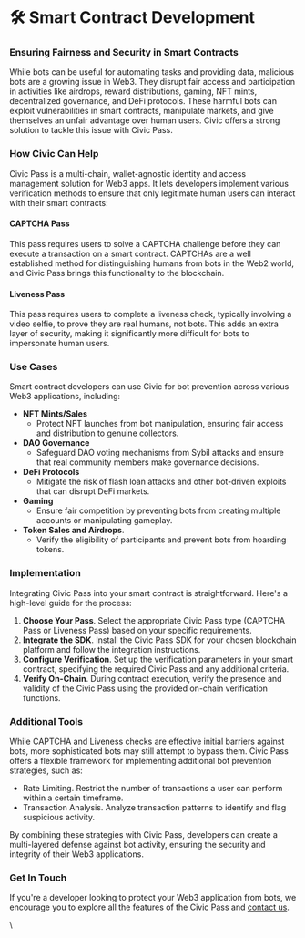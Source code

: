 # 🛠️ Smart Contract Development

### Ensuring Fairness and Security in Smart Contracts

While bots can be useful for automating tasks and providing data, malicious bots are a growing issue in Web3. They disrupt fair access and participation in activities like airdrops, reward distributions, gaming, NFT mints, decentralized governance, and DeFi protocols. These harmful bots can exploit vulnerabilities in smart contracts, manipulate markets, and give themselves an unfair advantage over human users. Civic offers a strong solution to tackle this issue with Civic Pass.

### How Civic Can Help

Civic Pass is a multi-chain, wallet-agnostic identity and access management solution for Web3 apps. It lets developers implement various verification methods to ensure that only legitimate human users can interact with their smart contracts:

#### CAPTCHA Pass

This pass requires users to solve a CAPTCHA challenge before they can execute a transaction on a smart contract. CAPTCHAs are a well established method for distinguishing humans from bots in the Web2 world, and Civic Pass brings this functionality to the blockchain.

#### Liveness Pass

This pass requires users to complete a liveness check, typically involving a video selfie, to prove they are real humans, not bots. This adds an extra layer of security, making it significantly more difficult for bots to impersonate human users.

### Use Cases

Smart contract developers can use Civic for bot prevention across various Web3 applications, including:

* **NFT Mints/Sales**&#x20;
  * Protect NFT launches from bot manipulation, ensuring fair access and distribution to genuine collectors.
* **DAO Governance**
  * Safeguard DAO voting mechanisms from Sybil attacks and ensure that real community members make governance decisions.
* **DeFi Protocols**
  * Mitigate the risk of flash loan attacks and other bot-driven exploits that can disrupt DeFi markets.
* **Gaming**
  * Ensure fair competition by preventing bots from creating multiple accounts or manipulating gameplay.
* **Token Sales and Airdrops**.&#x20;
  * Verify the eligibility of participants and prevent bots from hoarding tokens.

### Implementation

Integrating Civic Pass into your smart contract is straightforward. Here's a high-level guide for the process:

1. **Choose Your Pass**. Select the appropriate Civic Pass type (CAPTCHA Pass or Liveness Pass) based on your specific requirements.
2. **Integrate the SDK**. Install the Civic Pass SDK for your chosen blockchain platform and follow the integration instructions.
3. **Configure Verification**. Set up the verification parameters in your smart contract, specifying the required Civic Pass and any additional criteria.
4. **Verify On-Chain**. During contract execution, verify the presence and validity of the Civic Pass using the provided on-chain verification functions.

### Additional Tools

While CAPTCHA and Liveness checks are effective initial barriers against bots, more sophisticated bots may still attempt to bypass them. Civic Pass offers a flexible framework for implementing additional bot prevention strategies, such as:

* Rate Limiting. Restrict the number of transactions a user can perform within a certain timeframe.
* Transaction Analysis. Analyze transaction patterns to identify and flag suspicious activity.

By combining these strategies with Civic Pass, developers can create a multi-layered defense against bot activity, ensuring the security and integrity of their Web3 applications.

### Get In Touch

If you're a developer looking to protect your Web3 application from bots, we encourage you to explore all the features of the Civic Pass and [contact us](https://civickey.typeform.com/req-custom).

\
